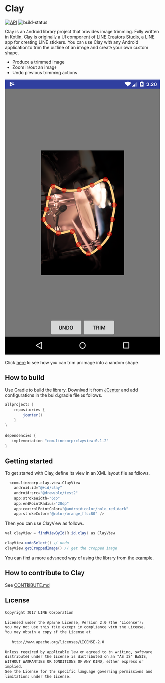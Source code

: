 # Clay
[![API](https://img.shields.io/badge/API-16%2B-brightgreen.svg?style=flat)](https://android-arsenal.com/api?level=16) ![build-status](https://travis-ci.org/line/clay.svg?branch=master)

Clay is an Android library project that provides image trimming. Fully written in Kotlin, Clay is originally a UI component of [LINE Creators Studio](https://creator.line.me/en/studio/), a LINE app for creating LINE stickers. You can use Clay with any Android application to trim the outline of an image and create your own custom shape.

* Produce a trimmed image
* Zoom in/out an image
* Undo previous trimming actions

![](https://github.com/line/clay/blob/master/screenshot/screenshot.png)

Click [here](https://github.com/line/clay/blob/master/screenshot/example.gif) to see how you can trim an image into a random shape.

## How to build

Use Gradle to build the library. Download it from [JCenter](https://bintray.com/bintray/jcenter) and add configurations in the build.gradle file as follows.

```gradle
allprojects {
    repositories {
        jcenter()
    }
}

dependencies {
   implementation "com.linecorp:clayview:0.1.2"
}
```

## Getting started

To get started with Clay, define its view in an XML layout file as follows.

```gradle
  <com.linecorp.clay.view.ClayView
    android:id="@+id/clay"
    android:src="@drawable/test2"
    app:strokeWidth="6dp"
    app:endPointRadius="20dp"
    app:controlPointColor="@android:color/holo_red_dark"
    app:strokeColor="@color/orange_ffcc80" />
```

Then you can use ClayView as follows.

```java
val clayView = findViewById(R.id.clay) as ClayView

clayView.undoSelect() // undo
clayView.getCroppedImage() // get the cropped image
```

You can find a more advanced way of using the library from the [example](https://github.com/line/clay/tree/master/app).

## How to contribute to Clay

See [CONTRIBUTE.md](https://github.com/line/clay/blob/master/CONTRIBUTING.md)

## License

```
Copyright 2017 LINE Corporation

Licensed under the Apache License, Version 2.0 (the "License");
you may not use this file except in compliance with the License.
You may obtain a copy of the License at

   http://www.apache.org/licenses/LICENSE-2.0

Unless required by applicable law or agreed to in writing, software
distributed under the License is distributed on an "AS IS" BASIS,
WITHOUT WARRANTIES OR CONDITIONS OF ANY KIND, either express or implied.
See the License for the specific language governing permissions and
limitations under the License.
```
